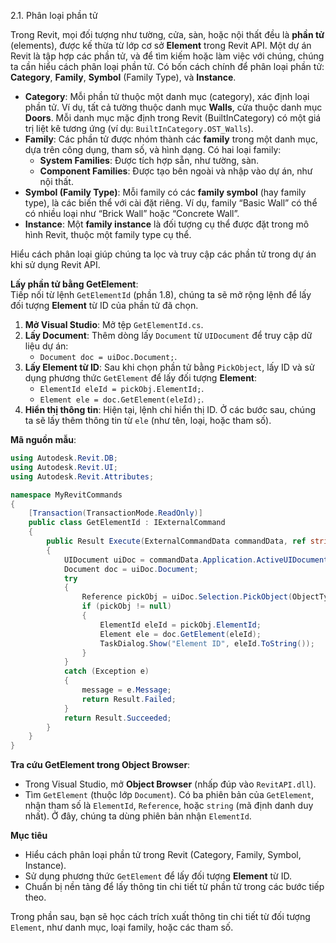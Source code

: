 2.1. Phân loại phần tử 
 
Trong Revit, mọi đối tượng như tường, cửa, sàn, hoặc nội thất đều là **phần tử** (elements), được kế thừa từ lớp cơ sở **Element** trong Revit API. Một dự án Revit là tập hợp các phần tử, và để tìm kiếm hoặc làm việc với chúng, chúng ta cần hiểu cách phân loại phần tử. Có bốn cách chính để phân loại phần tử: **Category**, **Family**, **Symbol** (Family Type), và **Instance**.

- **Category**: Mỗi phần tử thuộc một danh mục (category), xác định loại phần tử. Ví dụ, tất cả tường thuộc danh mục **Walls**, cửa thuộc danh mục **Doors**. Mỗi danh mục mặc định trong Revit (BuiltInCategory) có một giá trị liệt kê tương ứng (ví dụ: `BuiltInCategory.OST_Walls`).  
- **Family**: Các phần tử được nhóm thành các **family** trong một danh mục, dựa trên công dụng, tham số, và hình dạng. Có hai loại family:  
  - **System Families**: Được tích hợp sẵn, như tường, sàn.  
  - **Component Families**: Được tạo bên ngoài và nhập vào dự án, như nội thất.  
- **Symbol (Family Type)**: Mỗi family có các **family symbol** (hay family type), là các biến thể với cài đặt riêng. Ví dụ, family “Basic Wall” có thể có nhiều loại như “Brick Wall” hoặc “Concrete Wall”.  
- **Instance**: Một **family instance** là đối tượng cụ thể được đặt trong mô hình Revit, thuộc một family type cụ thể.  

Hiểu cách phân loại giúp chúng ta lọc và truy cập các phần tử trong dự án khi sử dụng Revit API.

**Lấy phần tử bằng GetElement**:  
Tiếp nối từ lệnh `GetElementId` (phần 1.8), chúng ta sẽ mở rộng lệnh để lấy đối tượng **Element** từ ID của phần tử đã chọn.  

1. **Mở Visual Studio**: Mở tệp `GetElementId.cs`.  
2. **Lấy Document**: Thêm dòng lấy `Document` từ `UIDocument` để truy cập dữ liệu dự án:  
   - `Document doc = uiDoc.Document;`.  
3. **Lấy Element từ ID**: Sau khi chọn phần tử bằng `PickObject`, lấy ID và sử dụng phương thức `GetElement` để lấy đối tượng **Element**:  
   - `ElementId eleId = pickObj.ElementId;`.  
   - `Element ele = doc.GetElement(eleId);`.  
4. **Hiển thị thông tin**: Hiện tại, lệnh chỉ hiển thị ID. Ở các bước sau, chúng ta sẽ lấy thêm thông tin từ `ele` (như tên, loại, hoặc tham số).  

**Mã nguồn mẫu**:  
```csharp
using Autodesk.Revit.DB;
using Autodesk.Revit.UI;
using Autodesk.Revit.Attributes;

namespace MyRevitCommands
{
    [Transaction(TransactionMode.ReadOnly)]
    public class GetElementId : IExternalCommand
    {
        public Result Execute(ExternalCommandData commandData, ref string message, ElementSet elements)
        {
            UIDocument uiDoc = commandData.Application.ActiveUIDocument;
            Document doc = uiDoc.Document;
            try
            {
                Reference pickObj = uiDoc.Selection.PickObject(ObjectType.Element);
                if (pickObj != null)
                {
                    ElementId eleId = pickObj.ElementId;
                    Element ele = doc.GetElement(eleId);
                    TaskDialog.Show("Element ID", eleId.ToString());
                }
            }
            catch (Exception e)
            {
                message = e.Message;
                return Result.Failed;
            }
            return Result.Succeeded;
        }
    }
}
```

**Tra cứu GetElement trong Object Browser**:  
- Trong Visual Studio, mở **Object Browser** (nhấp đúp vào `RevitAPI.dll`).  
- Tìm `GetElement` (thuộc lớp `Document`). Có ba phiên bản của `GetElement`, nhận tham số là `ElementId`, `Reference`, hoặc `string` (mã định danh duy nhất). Ở đây, chúng ta dùng phiên bản nhận `ElementId`.  

**Mục tiêu**  
- Hiểu cách phân loại phần tử trong Revit (Category, Family, Symbol, Instance).  
- Sử dụng phương thức `GetElement` để lấy đối tượng **Element** từ ID.  
- Chuẩn bị nền tảng để lấy thông tin chi tiết từ phần tử trong các bước tiếp theo.  

Trong phần sau, bạn sẽ học cách trích xuất thông tin chi tiết từ đối tượng `Element`, như danh mục, loại family, hoặc các tham số.